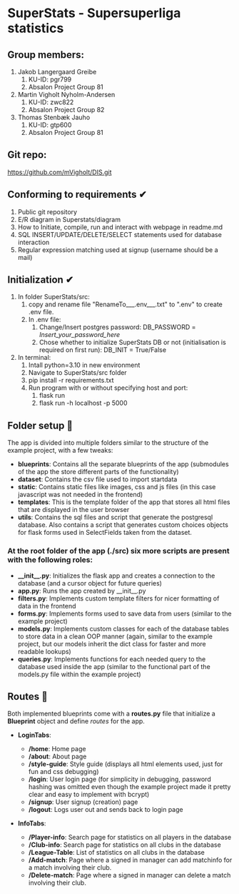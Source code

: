 # SuperStats - Supersuperliga statistics

## Group members:
1. Jakob Langergaard Greibe
    1. KU-ID: pgr799
    1. Absalon Project Group 81
1. Martin Vigholt Nyholm-Andersen
    1. KU-ID: zwc822
    1. Absalon Project Group 82
1. Thomas Stenbæk Jauho
    1. KU-ID: gtp600
    1. Absalon Project Group 81
  

## Git repo:
https://github.com/mVigholt/DIS.git


## Conforming to requirements ✔
1. Public git repository
1. E/R diagram in Superstats/diagram
1. How to Initiate, compile, run and interact with webpage in readme.md
1. SQL INSERT/UPDATE/DELETE/SELECT statements used for database interaction
1. Regular expression matching used at signup (username should be a mail)


## Initialization ✔
1. In folder SuperStats/src:
    1. copy and rename file "RenameTo___.env___.txt" to ".env" to create .env file.
    1. In .env file:
        1. Change/Insert postgres password: DB_PASSWORD = _Insert_your_password_here_
        1. Chose whether to initialize SuperStats DB or not (initialisation is required on first run): DB_INIT = True/False 
1. In terminal:
    1. Intall python=3.10 in new environment
    1. Navigate to SuperStats/src folder
    1. pip install -r requirements.txt
    1. Run program with or without specifying host and port: 
        1. flask run 
        1. flask run -h localhost -p 5000


## Folder setup 📁
The app is divided into multiple folders similar to the structure of the example project, with a few tweaks:

- __blueprints__: Contains all the separate blueprints of the app (submodules of the app the store different parts of the functionality)
- __dataset__: Contains the csv file used to import startdata
- __static__: Contains static files like images, css and js files (in this case javascript was not needed in the frontend)
- __templates__: This is the template folder of the app that stores all html files that are displayed in the user browser
- __utils__: Contains the sql files and script that generate the postgresql database. Also contains a script that generates custom choices objects for flask forms used in SelectFields taken from the dataset.


### At the root folder of the app (./src) six more scripts are present with the following roles:
- __\_\_init\_\_.py__: Initializes the flask app and creates a connection to the database (and a cursor object for future queries)
- __app.py__: Runs the app created by \_\_init__.py
- __filters.py__: Implements custom template filters for nicer formatting of data in the frontend
- __forms.py__: Implements forms used to save data from users (similar to the example project)
- __models.py__: Implements custom classes for each of the database tables to store data in a clean OOP manner (again, similar to the example project, but our models inherit the dict class for faster and more readable lookups)
- __queries.py__: Implements functions for each needed query to the database used inside the app (similar to the functional part of the models.py file within the example project)

## Routes 📌
Both implemented blueprints come with a __routes.py__ file that initialize a __Blueprint__ object and define _routes_ for the app.

- __LoginTabs__:
    - __/home__: Home page
    - __/about__: About page
    - __/style-guide__: Style guide (displays all html elements used, just for fun and css debugging)
    - __/login__: User login page (for simplicity in debugging, password hashing was omitted even though the example project made it pretty clear and easy to implement with bcrypt)
    - __/signup__: User signup (creation) page
    - __/logout__: Logs user out and sends back to login page

- __InfoTabs__:
    - __/Player-info__: Search page for statistics on all players in the database
    - __/Club-info__: Search page for statistics on all clubs in the database
    - __/League-Table__: List of statistics on all clubs in the database
    - __/Add-match__: Page where a signed in manager can add matchinfo for a match involving their club.
    - __/Delete-match__: Page where a signed in manager can delete a match involving their club.